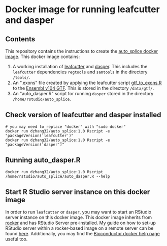 # Docker image for running leafcutter and dasper

## Contents

This repository contains the instructions to create the [auto_splice docker image](https://hub.docker.com/repository/docker/dzhang32/auto_splice). This docker image contains: 
 
  1. A working installation of [leafcutter](https://github.com/davidaknowles/leafcutter) and [dasper](https://github.com/dzhang32/dasper). This includes the `leafcutter` dependencies `regtools` and `samtools` in the directory `/tools/`.
  2. An ".exons" file created by applying the leafcutter script [gtf_to_exons.R](http://davidaknowles.github.io/leafcutter/articles/Usage.html#step-3--differential-intron-excision-analysis) to the [Ensembl v104 GTF](http://ftp.ensembl.org/pub/release-104/gtf/homo_sapiens/Homo_sapiens.GRCh38.104.gtf.gz). This is stored in the directory `/data/gtf/`.
  3. An "auto_dasper.R" script for running `dasper` stored in the directory `/home/rstudio/auto_splice`.

## Check version of leafcutter and dasper installed

```
# you may need to replace "docker" with "sudo docker"
docker run dzhang32/auto_splice:1.0 Rscript -e "packageVersion('leafcutter')"
docker run dzhang32/auto_splice:1.0 Rscript -e "packageVersion('dasper')"

```

## Running auto_dasper.R

```
docker run dzhang32/auto_splice:1.0 Rscript /home/rstudio/auto_splice/auto_dasper.R --help

```

## Start R Studio server instance on this docker image

In order to run `leafcutter` or `dasper`, you may want to start an RStudio server instance on this docker image. This docker image inherits from [rocker](https://github.com/rocker-org/rocker) and has RStudio Server pre-installed. My guide on how to set-up RStudio server within a rocker-based image on a remote server can be found [here](https://dzhang32.github.io/rutils/articles/rocker_setup.html). Additionally, you may find the [Bioconductor docker help page](https://www.bioconductor.org/help/docker/) useful too. 

